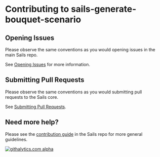 # Contributing to sails-generate-bouquet-scenario


## Opening Issues

Please observe the same conventions as you would opening issues in the main Sails repo.

See [Opening Issues](https://github.com/madajaju/sails/blob/master/CONTRIBUTING.md#opening-issues) for more information.



## Submitting Pull Requests

Please observe the same conventions as you would submitting pull requests to the Sails core.

See [Submitting Pull Requests](https://github.com/madajaju/sails/blob/master/CONTRIBUTING.md#submitting-pull-requests).



## Need more help?

Please see the [contribution guide](https://github.com/madajaju/sails/blob/v0.10/CONTRIBUTING.md#contributing-to-a-generator) in the Sails repo for more general guidelines.


[![githalytics.com alpha](https://cruel-carlota.pagodabox.com/8acf2fc2ca0aca8a3018e355ad776ed7 "githalytics.com")](http://githalytics.com/madajaju/sails-generate-bouquet-scenario/CONTRIBUTING)


